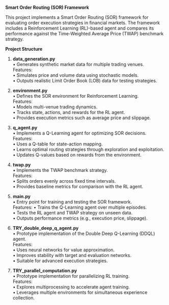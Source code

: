 **Smart Order Routing (SOR) Framework**

This project implements a Smart Order Routing (SOR) framework for evaluating order execution strategies in financial markets. The framework includes a Reinforcement Learning (RL)-based agent and compares its performance against the Time-Weighted Average Price (TWAP) benchmark strategy.


**Project Structure**

1. **data_generation.py** <br />
	•	Generates synthetic market data for multiple trading venues. <br />
Features:<br />
	•	Simulates price and volume data using stochastic models.<br />
	•	Outputs realistic Limit Order Book (LOB) data for testing strategies.

2. **environment.py** <br />
	•	Defines the SOR environment for Reinforcement Learning.<br />
Features:<br />
	•	Models multi-venue trading dynamics.<br />
	•	Tracks state, actions, and rewards for the RL agent.<br />
	•	Provides execution metrics such as average price and slippage.<br />

3. **q_agent.py** <br />
	•	Implements a Q-Learning agent for optimizing SOR decisions.<br />
Features:<br />
	•	Uses a Q-table for state-action mapping.<br />
	•	Learns optimal routing strategies through exploration and exploitation.<br />
	•	Updates Q-values based on rewards from the environment.<br />

4. **twap.py** <br />
	•	Implements the TWAP benchmark strategy.<br />
Features:<br />
	•	Splits orders evenly across fixed time intervals.<br />
	•	Provides baseline metrics for comparison with the RL agent.<br />

5. **main.py** <br />
	•	Entry point for training and testing the SOR framework.<br />
Features:
	•	Trains the Q-Learning agent over multiple episodes.<br />
	•	Tests the RL agent and TWAP strategy on unseen data.<br />
	•	Outputs performance metrics (e.g., execution price, slippage).<br />

6. **TRY_double_deep_q_agent.py** <br />
	•	Prototype implementation of the Double Deep Q-Learning (DDQL) agent.<br />
Features:<br />
	•	Uses neural networks for value approximation.<br />
	•	Improves stability with target and evaluation networks.<br />
	•	Suitable for advanced execution strategies.<br />

7. **TRY_parallel_computation.py** <br />
	•	Prototype implementation for parallelizing RL training.<br />
Features:<br />
	•	Explores multiprocessing to accelerate agent training.<br />
	•	Leverages multiple environments for simultaneous experience collection.<br />